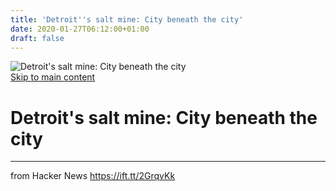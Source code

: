 ```yaml
---
title: 'Detroit''s salt mine: City beneath the city'
date: 2020-01-27T06:12:00+01:00
draft: false
---
```


![](https://www.gannett-cdn.com/presto/2020/01/20/PDTN/19975097-3ecf-41e7-815d-28696abcb4a1-1.jpg?crop=1279,719,x0,y51?width=1200 "Detroit's salt mine: City beneath the city")  
[Skip to main content](https://www.detroitnews.com/picture-gallery/news/local/michigan-history/2020/01/26/detroit-salt-mine-city-beneath-city/4523991002/#mainContentSection)

Detroit's salt mine: City beneath the city
==========================================

* * *

  
  
from Hacker News https://ift.tt/2GrqvKk